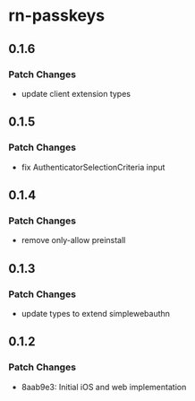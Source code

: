 # rn-passkeys

## 0.1.6

### Patch Changes

- update client extension types

## 0.1.5

### Patch Changes

- fix AuthenticatorSelectionCriteria input

## 0.1.4

### Patch Changes

- remove only-allow preinstall

## 0.1.3

### Patch Changes

- update types to extend simplewebauthn

## 0.1.2

### Patch Changes

- 8aab9e3: Initial iOS and web implementation
